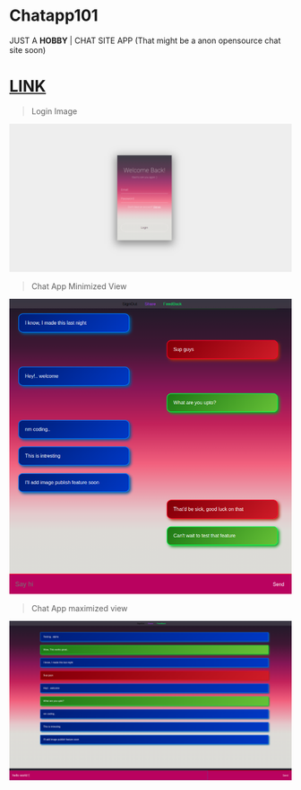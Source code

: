 # Chatapp101
 
 JUST A **HOBBY** | CHAT SITE APP (That might be a anon opensource chat site soon)

# [LINK](https://aayush9029.github.io/Chatapp101/)

> Login Image

![Login for the chatSite](https://raw.githubusercontent.com/Aayush9029/Chatapp101/gh-pages/READEME_Images/login.png)


> Chat App Minimized View

![Login for the chatSite](https://raw.githubusercontent.com/Aayush9029/Chatapp101/gh-pages/READEME_Images/chat.png)

> Chat App maximized view

![Login for the chatSite](https://raw.githubusercontent.com/Aayush9029/Chatapp101/gh-pages/READEME_Images/fullScreenchat.png)

